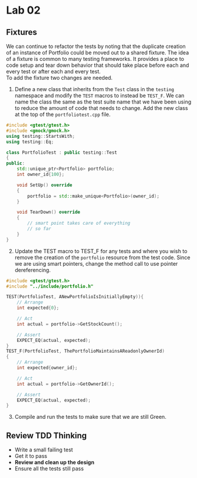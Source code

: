 # Lab 02

## Fixtures

We can continue to refactor the tests by noting that the duplicate creation of an instance of Portfolio could be moved out to a shared fixture. The idea of a fixture is common to many testing frameworks. It provides a place to code setup and tear down behavior that should take place before each and every test or after each and every test.  
To add the fixture two changes are needed.

1. Define a new class that inherits from the `Test` class in the `testing` namespace and modify the `TEST` macros to instead be `TEST_F`. We can name the class the same as the test suite name that we have been using to reduce the amount of code that needs to change. Add the new class at the top of the `portfoliotest.cpp` file.

```cpp
#include <gtest/gtest.h>
#include <gmock/gmock.h>
using testing::StartsWith;
using testing::Eq;

class PortfolioTest : public testing::Test
{
public:
    std::unique_ptr<Portfolio> portfolio;
    int owner_id{100};

    void SetUp() override
    {
        portfolio = std::make_unique<Portfolio>(owner_id);
    }

    void TearDown() override
    {
        // smart point takes care of everything
        // so far
    }
}
```

2. Update the TEST macro to TEST_F for any tests and where you wish to remove the creation of the `portfolio` resource from the test code. Since we are using smart pointers, change the method call to use pointer dereferencing.

```cpp
#include <gtest/gtest.h>
#include "../include/portfolio.h"

TEST(PortfolioTest, ANewPortfolioIsInitiallyEmpty)){
    // Arrange
    int expected{0};

    // Act
    int actual = portfolio->GetStockCount();

    // Assert
    EXPECT_EQ(actual, expected);
}
TEST_F(PortfolioTest, ThePortfolioMaintainsAReadonlyOwnerId)
{
    // Arrange
    int expected{owner_id};

    // Act
    int actual = portfolio->GetOwnerId();

    // Assert
    EXPECT_EQ(actual, expected);
}
```

3. Compile and run the tests to make sure that we are still Green.

## Review TDD Thinking

- Write a small failing test
- Get it to pass
- **Review and clean up the design**
- Ensure all the tests still pass
